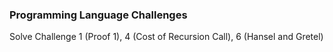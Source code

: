 ### Programming Language Challenges

Solve Challenge 1 (Proof 1), 4 (Cost of Recursion Call), 6 (Hansel and Gretel)
